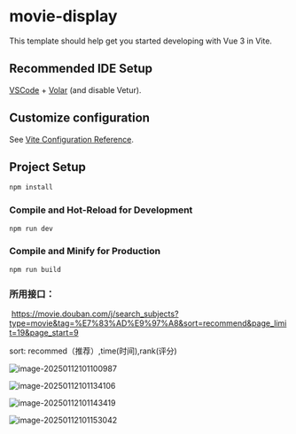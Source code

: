 # movie-display

This template should help get you started developing with Vue 3 in Vite.

## Recommended IDE Setup

[VSCode](https://code.visualstudio.com/) + [Volar](https://marketplace.visualstudio.com/items?itemName=Vue.volar) (and disable Vetur).

## Customize configuration

See [Vite Configuration Reference](https://vite.dev/config/).

## Project Setup

```sh
npm install
```

### Compile and Hot-Reload for Development

```sh
npm run dev
```

### Compile and Minify for Production

```sh
npm run build
```

###	所用接口：	

​	https://movie.douban.com/j/search_subjects?type=movie&tag=%E7%83%AD%E9%97%A8&sort=recommend&page_limit=19&page_start=9

sort: recommed（推荐）,time(时间),rank(评分)

![image-20250112101100987](D:\Project\Vue\Project\movie-display\assets\image-20250112101100987.png)

![image-20250112101134106](D:\Project\Vue\Project\movie-display\assets\image-20250112101134106.png)

![image-20250112101143419](D:\Project\Vue\Project\movie-display\assets\image-20250112101143419.png)

![image-20250112101153042](D:\Project\Vue\Project\movie-display\assets\image-20250112101153042.png)